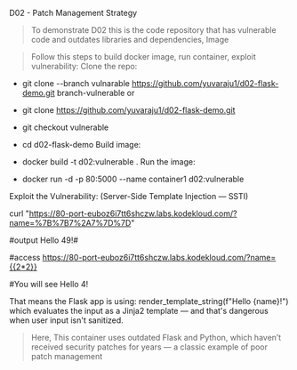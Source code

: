 D02 - Patch Management Strategy 

> To demonstrate D02 this is the code repository that has vulnerable code and outdates libraries and dependencies, Image

> Follow this steps to build docker image, run container, exploit vulnerability:
Clone the repo:
- git clone --branch vulnarable https://github.com/yuvaraju1/d02-flask-demo.git branch-vulnerable
or
- git clone https://github.com/yuvaraju1/d02-flask-demo.git
- git checkout vulnerable 

- cd d02-flask-demo
Build image:
- docker build -t d02:vulnerable .
Run the image:
- docker run -d -p 80:5000 --name container1 d02:vulnerable


Exploit the Vulnerability: (Server-Side Template Injection — SSTI)

curl "https://80-port-euboz6i7tt6shczw.labs.kodekloud.com/?name=%7B%7B7%2A7%7D%7D"

#output
Hello 49!#  

#access
https://80-port-euboz6i7tt6shczw.labs.kodekloud.com/?name={{2*2}}

#You will see
Hello 4!

That means the Flask app is using: render_template_string(f"Hello {name}!")
which evaluates the input as a Jinja2 template — and that's dangerous when user input isn't sanitized.

> Here, This container uses outdated Flask and Python, which haven’t received security patches for years — a classic example of poor patch management
